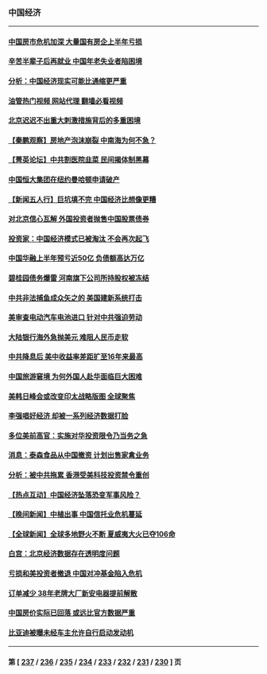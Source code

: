 ### 中国经济
---
#### [中国房市危机加深 大量国有房企上半年亏损](../../pages/ncid283/n14056447.md?08181645) 
#### [辛苦半辈子后再就业 中国年老失业者陷困境](../../pages/ncid283/n14056255.md?08181645) 
#### [分析：中国经济现实可能比通缩更严重](../../pages/ncid283/n14056275.md?08181645) 
#### [油管热门视频 网站代理 翻墙必看视频](http://138.2.39.72:81/youtube.html?epic-marker?08181645)
#### [北京迟迟不出重大刺激措施背后的多重困境](../../pages/ncid283/n14056120.md?08181645) 
#### [【秦鹏观察】房地产泡沫崩裂 中南海为何不急？](../../pages/ncid283/n14056210.md?08181645) 
#### [【菁英论坛】中共割医院韭菜 民间揭体制黑幕](../../pages/ncid283/n14056298.md?08181645) 
#### [中国恒大集团在纽约曼哈顿申请破产](../../pages/ncid283/n14056215.md?08181645) 
#### [【新闻五人行】巨坑填不完 中国经济比想像更糟](../../pages/ncid283/n14056178.md?08181645) 
#### [对北京信心瓦解 外国投资者抛售中国股票债券](../../pages/ncid283/n14056140.md?08181645) 
#### [投资家：中国经济模式已被淘汰 不会再次起飞](../../pages/ncid283/n14056209.md?08181645) 
#### [中国华融上半年预亏近50亿 负债额高达万亿](../../pages/ncid283/n14056196.md?08181645) 
#### [碧桂园债务爆雷 河南旗下公司所持股权被冻结](../../pages/ncid283/n14056185.md?08181645) 
#### [中共非法捕鱼成众矢之的 美国建新系统打击](../../pages/ncid283/n14056107.md?08181645) 
#### [美审查电动汽车电池进口 针对中共强迫劳动](../../pages/ncid283/n14055986.md?08181645) 
#### [大陆银行海外急抛美元 难阻人民币走软](../../pages/ncid283/n14056085.md?08181645) 
#### [中共降息后 美中收益率差距扩至16年来最高](../../pages/ncid283/n14056080.md?08181645) 
#### [中国旅游窘境 为何外国人赴华面临巨大困难](../../pages/ncid283/n14056014.md?08181645) 
#### [美韩日峰会或改变印太战略版图 全球聚焦](../../pages/ncid283/n14055908.md?08181645) 
#### [李强唱好经济 却被一系列经济数据打脸](../../pages/ncid283/n14055821.md?08181645) 
#### [多位美前高官：实施对华投资限令乃当务之急](../../pages/ncid283/n14055844.md?08181645) 
#### [消息：泰森食品从中国撤资 计划出售家禽业务](../../pages/ncid283/n14055749.md?08181645) 
#### [分析：被中共拖累 香港受美科技投资禁令重创](../../pages/ncid283/n14055699.md?08181645) 
#### [【热点互动】中国经济坠落恐变军事风险？](../../pages/ncid283/n14055394.md?08181645) 
#### [【晚间新闻】中植出事 中国信托业危机蔓延](../../pages/ncid283/n14055710.md?08181645) 
#### [【全球新闻】全球多地野火不断 夏威夷大火已夺106命](../../pages/ncid283/n14055711.md?08181645) 
#### [白宫：北京经济数据存在透明度问题](../../pages/ncid283/n14055663.md?08181645) 
#### [亏损和美投资者撤退 中国对冲基金陷入危机](../../pages/ncid283/n14054738.md?08181645) 
#### [订单减少 38年老牌大厂新安电器提前解散](../../pages/ncid283/n14055447.md?08181645) 
#### [中国房价实际已回落 或远比官方数据严重](../../pages/ncid283/n14055523.md?08181645) 
#### [比亚迪被曝未经车主允许自行启动发动机](../../pages/ncid283/n14055374.md?08181645) 

---
#### 第 [ [237](./237.md?08181645) / [236](./236.md?08181645) / [235](./235.md?08181645) / [234](./234.md?08181645) / [233](./233.md?08181645) / [232](./232.md?08181645) / [231](./231.md?08181645) / [230](./230.md?08181645) ] 页
